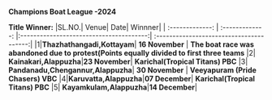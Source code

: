 **Champions Boat League -2024**

**Title Winner:**
|SL.NO.| Venue| Date| Winnner|
| :-------------: | :-------------: |:---------------------------------------:| :---------------------------------------:|
|1|**Thazhathangadi,Kottayam**|    **16 November** | **The boat race was abandoned due to protest(Points equally divided to first three teams**
|2| **Kainakari,Alappuzha**|**23 November**| **Karichal(Tropical Titans) PBC** 
|3| **Pandanadu,Chengannur,Alappuzha**|    **30 November** | **Veeyapuram (Pride Chasers) VBC**
|4|**Karuvatta,Alappuzha**|**07 December**| **Karichal(Tropical Titans) PBC**
|5| **Kayamkulam,Alappuzha**|**14 December**|
